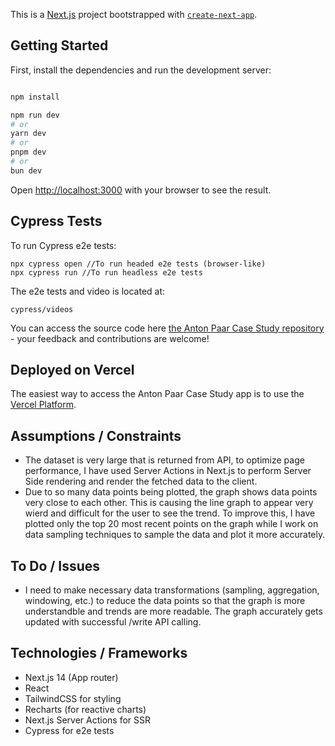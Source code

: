 This is a [Next.js](https://nextjs.org/) project bootstrapped with [`create-next-app`](https://github.com/vercel/next.js/tree/canary/packages/create-next-app).

## Getting Started

First, install the dependencies and run the development server:

```bash

npm install 

npm run dev
# or
yarn dev
# or
pnpm dev
# or
bun dev
```

Open [http://localhost:3000](http://localhost:3000) with your browser to see the result.


## Cypress Tests

To run Cypress e2e tests:


```
npx cypress open //To run headed e2e tests (browser-like)
npx cypress run //To run headless e2e tests

```

The e2e tests and video is located at: 

```cypress/videos``` 

You can access the source code here [the Anton Paar Case Study repository](https://github.com/Ingila185/AntonPaarCaseStudy) - your feedback and contributions are welcome!

## Deployed on Vercel

The easiest way to access the Anton Paar Case Study app is to use the [Vercel Platform](https://anton-paar-case-study.vercel.app/).

## Assumptions / Constraints

- The dataset is very large that is returned from API, to optimize page performance, I have used Server Actions in Next.js to perform Server Side rendering and render the fetched data to the client.
- Due to so many data points being plotted, the graph shows data points very close to each other. This is causing the line graph to appear very wierd and difficult for the user to see the trend. To improve this, I have plotted only the top 20 most recent points on the graph while I work on data sampling techniques to sample the data and plot it more accurately.

## To Do / Issues

- I need to make necessary data transformations (sampling, aggregation, windowing, etc.) to reduce the data points so that the graph is more understandble and trends are more readable. The graph accurately gets updated with successful /write API calling.


## Technologies / Frameworks

- Next.js 14 (App router)
- React
- TailwindCSS for styling
- Recharts (for reactive charts)
- Next.js Server Actions for SSR
- Cypress for e2e tests 

 


